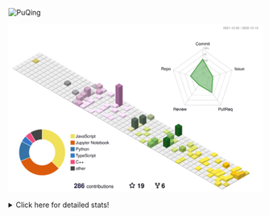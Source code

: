 ![PuQing](https://user-images.githubusercontent.com/27223114/171565019-9a56fae6-b08b-421f-99db-7e830da42371.png)

![](./profile-3d-contrib/profile-season-animate.svg)

<details>
<summary>Click here for detailed stats!</summary>

<!--START_SECTION:waka-->
**I'm a Night 🦉** 

```text
🌞 Morning    46 commits     ███░░░░░░░░░░░░░░░░░░░░░░   11.83% 
🌆 Daytime    126 commits    ████████░░░░░░░░░░░░░░░░░   32.39% 
🌃 Evening    117 commits    ███████░░░░░░░░░░░░░░░░░░   30.08% 
🌙 Night      100 commits    ██████░░░░░░░░░░░░░░░░░░░   25.71%

```


📊 **This Week I Spent My Time On** 

```text
💬 Programming Languages: 
JavaScript               2 hrs 37 mins       ███████████░░░░░░░░░░░░░░   44.89% 
C++                      1 hr 22 mins        ██████░░░░░░░░░░░░░░░░░░░   23.58% 
C                        1 hr 12 mins        █████░░░░░░░░░░░░░░░░░░░░   20.68% 
Jupyter Notebook         16 mins             █░░░░░░░░░░░░░░░░░░░░░░░░   4.8% 
CMake                    15 mins             █░░░░░░░░░░░░░░░░░░░░░░░░   4.56%

🔥 Editors: 
VS Code                  5 hrs 50 mins       █████████████████████████   100.0%

💻 Operating System: 
Mac                      4 hrs 19 mins       ██████████████████░░░░░░░   74.02% 
Windows                  1 hr 30 mins        ██████░░░░░░░░░░░░░░░░░░░   25.98%

```


<!--END_SECTION:waka-->
</details>
